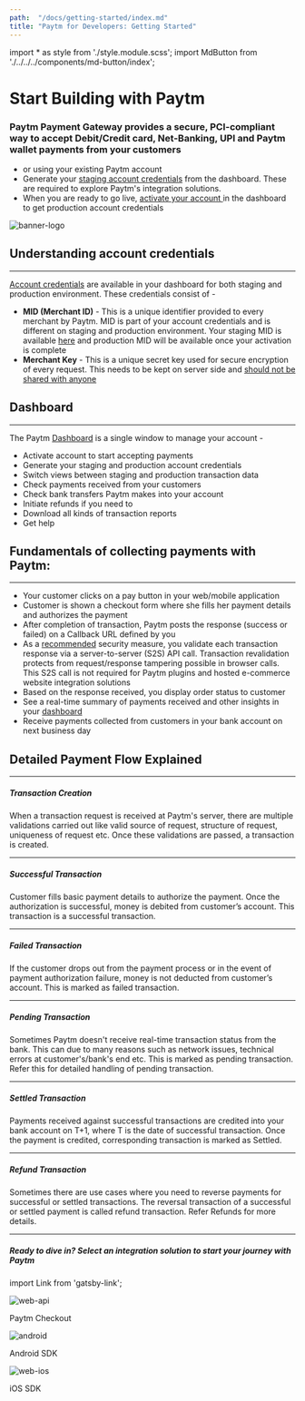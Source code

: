 ```yaml
---
path:  "/docs/getting-started/index.md"
title: "Paytm for Developers: Getting Started"
---
```



import * as style from './style.module.scss';
import MdButton from './../../../components/md-button/index';


<div className={`${style.grid} ${style.justifyBetween}`}>
    <div className={`${style.headLeft}`}><h1>Start Building with Paytm</h1><h3>Paytm Payment Gateway provides a secure, PCI-compliant way to accept Debit/Credit card, Net-Banking, UPI and Paytm wallet payments from your customers</h3><ul><li><MdButton text={`Create account`}></MdButton> or <MdButton text={`login`}></MdButton> using your existing Paytm account</li><li>Generate your <a href='https://dashboard.paytm.com/next/apikeys?src=dev' target="_blank">staging account credentials</a> from the dashboard. These are required 
 to explore Paytm's integration solutions.</li><li>When you are ready to go live, <a href='https://dashboard.paytm.com/next/activate?src=dev' target="_blank" rel="noopener">activate your account </a>in the dashboard to get production account credentials</li></ul></div>
    <div className={`${style.headRight}`}><img src='./../../assets/img-start-building-with-paytm.svg' alt='banner-logo' /></div>
</div>


## Understanding account credentials
---

<a href="https://dashboard.paytm.com/next/apikeys?src=dev" target="_blank" rel="noopener">Account credentials</a> are available in your dashboard for both staging and production environment. These credentials consist of -

* **MID (Merchant ID)** - This is a unique identifier provided to every merchant by Paytm. MID is part of your account credentials and is different on staging and production environment. Your staging MID is available <a href="https://dashboard.paytm.com/next/apikeys?src=dev" target="_blank" rel="noopener">here</a> and production MID will be available once your activation is complete 
* **Merchant Key** - This is a unique secret key used for secure encryption of every request. This needs to be kept on server side and <u>should not be shared with anyone</u>


## Dashboard 
--- 

The Paytm <a href="https://dashboard.paytm.com" target="_blank" rel="noopener">Dashboard</a> is a single window to manage your account -


* Activate account to start accepting payments
* Generate your staging and production account credentials
* Switch views between staging and production transaction data
* Check payments received from your customers
* Check bank transfers Paytm makes into your account
* Initiate refunds if you need to
* Download all kinds of transaction reports
* Get help 
  

## Fundamentals of collecting payments with Paytm:
---

* Your customer clicks on a pay button in your web/mobile application
* Customer is shown a checkout form where she fills her payment details and authorizes the payment
* After completion of transaction, Paytm posts the response (success or failed) on a Callback URL defined by you
* As a <u>recommended</u> security measure, you validate each transaction response via a server-to-server (S2S) API call. Transaction revalidation protects from request/response tampering possible in browser calls. This S2S call is not required for Paytm plugins and hosted e-commerce website integration solutions
* Based on the response received, you display order status to customer
* See a real-time summary of payments received and other insights in your <a href="https://dashboard.paytm.com" target="_blank" rel="noopener">dashboard</a>
* Receive payments collected from customers in your bank account on next business day



## Detailed Payment Flow Explained
---

##### Transaction Creation 

When a transaction request is received at Paytm's server, there are multiple validations carried out like valid source of request, structure of request, uniqueness of request etc. Once these validations are passed, a transaction is created.

---

##### Successful Transaction 

 Customer fills basic payment details to authorize the payment. Once the authorization is successful, money is debited from customer’s account. This transaction is a successful transaction.

---

##### Failed Transaction 

If the customer drops out from the payment process or in the event of payment authorization failure, money is not deducted from customer’s account. This is marked as failed transaction.

---

##### Pending Transaction

Sometimes Paytm doesn't receive real-time transaction status from the bank. This can due to many reasons such as network issues, technical errors at customer's/bank's end etc. This is marked as pending transaction. Refer     <Link to="/docs/late-notification">this</Link> for detailed handling of pending transaction.

---

##### Settled Transaction 

Payments received against successful transactions are credited into your bank account on T+1, where T is the date of successful transaction. Once the payment is credited, corresponding transaction is marked as Settled.

---

##### Refund Transaction 

Sometimes there are use cases where you need to reverse payments for successful or settled transactions. The reversal transaction of a successful or settled payment is called refund transaction. Refer <Link to="/docs/refund-management">Refunds</Link> for more details.


---

##### Ready to dive in? Select an integration solution to start your journey with Paytm 

import Link from 'gatsby-link';

<div className='sdk-area grid-inline'>
    <Link to="/docs/v1/payment-gateway">
        <div className='grid vertical justify-center'>
        <img src='./../../assets/ic-business-web-api-black.svg' alt='web-api' />
        <p>Paytm Checkout</p>
        </div>
    </Link>
    <Link to="/docs/v1/android-sdk">
        <div className='grid vertical justify-center'>
        <img src='./../../assets/art-android.png' alt='android' />
        <p>Android SDK</p>
        </div>
    </Link>
    <Link to="/docs/v1/ios-sdk">
        <div className='grid vertical justify-center'>
        <img src='./../../assets/ic-business-web-ios-black.svg' alt='web-ios' />
        <p>iOS SDK</p>
        </div>
    </Link>
</div>
<br/>
<br/>
<br/>



